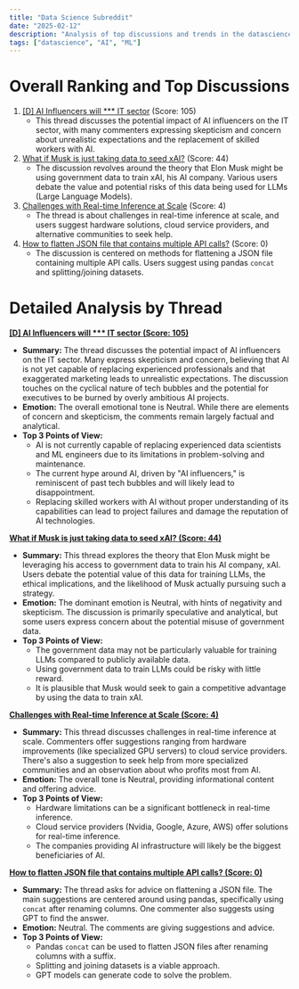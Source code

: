 ```yaml
---
title: "Data Science Subreddit"
date: "2025-02-12"
description: "Analysis of top discussions and trends in the datascience subreddit"
tags: ["datascience", "AI", "ML"]
---
```


# Overall Ranking and Top Discussions
1.  [[D] AI Influencers will *** IT sector](https://www.reddit.com/r/datascience/comments/1inytsd/ai_influencers_will_kill_it_sector/) (Score: 105)
    *   This thread discusses the potential impact of AI influencers on the IT sector, with many commenters expressing skepticism and concern about unrealistic expectations and the replacement of skilled workers with AI.
2.  [What if Musk is just taking data to seed xAI?](https://www.reddit.com/r/datascience/comments/1inx97z/what_if_musk_is_just_taking_data_to_seed_xai/) (Score: 44)
    *   The discussion revolves around the theory that Elon Musk might be using government data to train xAI, his AI company. Various users debate the value and potential risks of this data being used for LLMs (Large Language Models).
3.  [Challenges with Real-time Inference at Scale](https://www.reddit.com/r/datascience/comments/1inl1gw/challenges_with_realtime_inference_at_scale/) (Score: 4)
    *   The thread is about challenges in real-time inference at scale, and users suggest hardware solutions, cloud service providers, and alternative communities to seek help.
4.  [How to flatten JSON file that contains multiple API calls?](https://www.reddit.com/r/datascience/comments/1inv5uw/how_to_flatten_json_file_that_contains_multiple/) (Score: 0)
    *   The discussion is centered on methods for flattening a JSON file containing multiple API calls. Users suggest using pandas `concat` and splitting/joining datasets.

# Detailed Analysis by Thread

**[[D] AI Influencers will *** IT sector (Score: 105)](https://www.reddit.com/r/datascience/comments/1inytsd/ai_influencers_will_kill_it_sector/)**
*  **Summary:** The thread discusses the potential impact of AI influencers on the IT sector. Many express skepticism and concern, believing that AI is not yet capable of replacing experienced professionals and that exaggerated marketing leads to unrealistic expectations. The discussion touches on the cyclical nature of tech bubbles and the potential for executives to be burned by overly ambitious AI projects.
*  **Emotion:** The overall emotional tone is Neutral. While there are elements of concern and skepticism, the comments remain largely factual and analytical.
*  **Top 3 Points of View:**
    *   AI is not currently capable of replacing experienced data scientists and ML engineers due to its limitations in problem-solving and maintenance.
    *   The current hype around AI, driven by "AI influencers," is reminiscent of past tech bubbles and will likely lead to disappointment.
    *   Replacing skilled workers with AI without proper understanding of its capabilities can lead to project failures and damage the reputation of AI technologies.

**[What if Musk is just taking data to seed xAI? (Score: 44)](https://www.reddit.com/r/datascience/comments/1inx97z/what_if_musk_is_just_taking_data_to_seed_xai/)**
*  **Summary:** This thread explores the theory that Elon Musk might be leveraging his access to government data to train his AI company, xAI. Users debate the potential value of this data for training LLMs, the ethical implications, and the likelihood of Musk actually pursuing such a strategy.
*  **Emotion:** The dominant emotion is Neutral, with hints of negativity and skepticism. The discussion is primarily speculative and analytical, but some users express concern about the potential misuse of government data.
*  **Top 3 Points of View:**
    *   The government data may not be particularly valuable for training LLMs compared to publicly available data.
    *   Using government data to train LLMs could be risky with little reward.
    *   It is plausible that Musk would seek to gain a competitive advantage by using the data to train xAI.

**[Challenges with Real-time Inference at Scale (Score: 4)](https://www.reddit.com/r/datascience/comments/1inl1gw/challenges_with_realtime_inference_at_scale/)**
*  **Summary:** This thread discusses challenges in real-time inference at scale. Commenters offer suggestions ranging from hardware improvements (like specialized GPU servers) to cloud service providers. There's also a suggestion to seek help from more specialized communities and an observation about who profits most from AI.
*  **Emotion:** The overall tone is Neutral, providing informational content and offering advice.
*  **Top 3 Points of View:**
    *   Hardware limitations can be a significant bottleneck in real-time inference.
    *   Cloud service providers (Nvidia, Google, Azure, AWS) offer solutions for real-time inference.
    *   The companies providing AI infrastructure will likely be the biggest beneficiaries of AI.

**[How to flatten JSON file that contains multiple API calls? (Score: 0)](https://www.reddit.com/r/datascience/comments/1inv5uw/how_to_flatten_json_file_that_contains_multiple/)**
*  **Summary:** The thread asks for advice on flattening a JSON file. The main suggestions are centered around using pandas, specifically using `concat` after renaming columns. One commenter also suggests using GPT to find the answer.
*  **Emotion:** Neutral. The comments are giving suggestions and advice.
*  **Top 3 Points of View:**
    *   Pandas `concat` can be used to flatten JSON files after renaming columns with a suffix.
    *   Splitting and joining datasets is a viable approach.
    *   GPT models can generate code to solve the problem.
